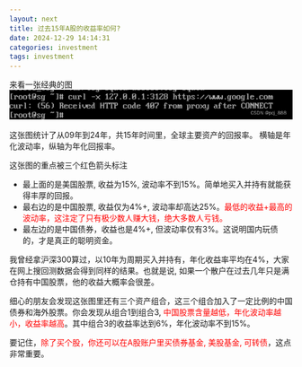 ```yaml
---
layout: next
title: 过去15年A股的收益率如何?
date: 2024-12-29 14:14:31
categories: investment
tags: investment
---
```


来看一张经典的图<br/>
![](image1.png)

这张图统计了从09年到24年，共15年时间里，全球主要资产的回报率。 横轴是年化波动率，纵轴为年化回报率。

这张图的重点被三个红色箭头标注
<!-- more -->
* 最上面的是美国股票, 收益为15%, 波动率不到15%。简单地买入并持有就能获得丰厚的回报。
* 最右边的是中国股票, 收益仅为4%+, 波动率却高达25%。<font color='red'>最低的收益+最高的波动率，这注定了只有极少数人赚大钱，绝大多数人亏钱。</font>
* 最左边的是中国债券，收益也是4%+, 但波动率仅有3%。这说明国内玩债的，才是真正的聪明资金。 

我曾经拿沪深300算过，以10年为周期买入并持有，年化收益率平均在4%，大家在网上搜回测数据会得到同样的结果。也就是说, 如果一个散户在过去几年只是满仓持有中国股票，他的收益大概率会很差。

细心的朋友会发现这张图里还有三个资产组合，这三个组合加入了一定比例的中国债券和海外股票。你会发现从组合1到组合3, <font color='red'>中国股票含量越低，年化波动率越小，收益率越高</font>。其中组合3的收益率达到6%，年化波动率不到15%。

要记住，<font color='red'>除了买个股，你还可以在A股账户里买债券基金, 美股基金, 可转债</font>，这点非常重要。